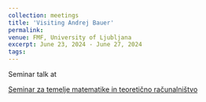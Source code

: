```yaml
---
collection: meetings
title: 'Visiting Andrej Bauer'
permalink: 
venue: FMF, University of Ljubljana
excerpt: June 23, 2024 - June 27, 2024
tags:
---
```


Seminar talk at 

[Seminar za temelje matematike in teoretično računalništvo](https://www.fmf.uni-lj.si/sl/obvestila/dogodek/1584/sina-hazratpour-polynomial-functors-in-lean-4/)